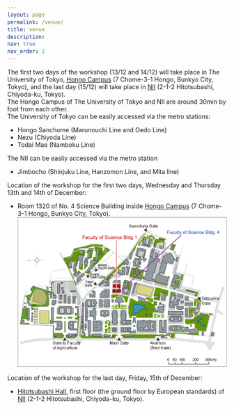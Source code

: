 ```yaml
---
layout: page
permalink: /venue/
title: venue
description:
nav: true
nav_order: 2
---
```


The first two days of the workshop (13/12 and 14/12) will take place in The University of Tokyo, [Hongo Campus](https://www.u-tokyo.ac.jp/en/whyutokyo/hongo_index.html#) (7 Chome-3-1 Hongo, Bunkyo City, Tokyo), and the last day (15/12) will take place in [NII](https://www.nii.ac.jp/en/about/access/) (2-1-2 Hitotsubashi, Chiyoda-ku, Tokyo).
<br>
The Hongo Campus of The University of Tokyo and NII are around 30min by foot from each other.
<br>
The University of Tokyo can be easily accessed via the metro stations:
- Hongo Sanchome (Marunouchi Line and Oedo Line)
- Nezu (Chiyoda Line)
- Todai Mae (Namboku Line)

The NII can be easily accessed via the metro station
- Jimbocho (Shinjuku Line, Hanzomon Line, and Mita line)

Location of the workshop for the first two days, Wednesday and Thursday 13th and 14th of December:<br>
- Room 1320 of No. 4 Science Building inside [Hongo Campus](https://www.u-tokyo.ac.jp/en/whyutokyo/hongo_index.html#) (7 Chome-3-1 Hongo, Bunkyo City, Tokyo). <br>
 ![map_todai](/assets/img/map_todai.jpg)


Location of the workshop for the last day, Friday, 15th of December:<br>
- [Hitotsubashi Hall]((http://www.hit-u.ac.jp/hall/accessen.html)), first floor (the ground floor by European standards) of [NII](https://www.nii.ac.jp/en/about/access/) (2-1-2 Hitotsubashi, Chiyoda-ku, Tokyo).




